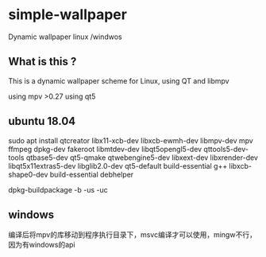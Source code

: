 # simple-wallpaper
 Dynamic wallpaper  linux /windwos 

## What is this ?
This is a dynamic wallpaper scheme for Linux, using QT and libmpv

using mpv >0.27
using qt5

## ubuntu 18.04

sudo apt install qtcreator libx11-xcb-dev libxcb-ewmh-dev libmpv-dev mpv ffmpeg dpkg-dev fakeroot libmtdev-dev libqt5opengl5-dev qttools5-dev-tools qtbase5-dev qt5-qmake qtwebengine5-dev libxext-dev libxrender-dev libqt5x11extras5-dev libglib2.0-dev qt5-default build-essential g++ libxcb-shape0-dev build-essential debhelper

dpkg-buildpackage -b -us -uc

## windows

编译后将mpv的库移动到程序执行目录下，msvc编译才可以使用，mingw不行，因为有windows的api


